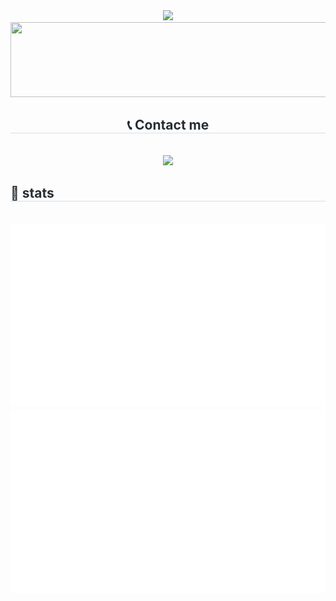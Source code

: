 <div align= "center">
    <img src="https://capsule-render.vercel.app/api?type=waving&color=0:FFE3E3,100:4f4dff&height=180&text=Yujung's%20GitHub&animation=blink&fontColor=ffffff&fontSize=60" />
</div> 
 
<div align = "center"> 
 
<a href="https://www.gitanimals.org/en_US?utm_medium=image&utm_source=yujunggg&utm_content=line">
  <img
    src="https://render.gitanimals.org/lines/yujunggg"
    width="600"      
    height="120"
  />
</a>

<h2 style="border-bottom: 1px solid #d8dee4; color: #282d33;"> 📞 Contact me </h2> <br> 
<div align= "center"> <a href=https://www.instagram.com/y.xunj_z> <img src="https://img.shields.io/badge/Instagram-E4405F?style=for-the-badge&logo=Instagram&logoColor=white&link=https://www.instagram.com/y.xunj_z"> </a>

</div>

<div style="text-align: left;">
        <h2 style="border-bottom: 1px solid #d8dee4; color: #282d33;"> 👑 stats </h2> <br> 
</div>
<div align= "center">
    <img src="https://github.com/yujunggg/github-stats-transparent/blob/output/generated/overview.svg" alt="Overview">
    <img src="https://github.com/yujunggg/github-stats-transparent/blob/output/generated/languages.svg" alt="Languages">
</div>

